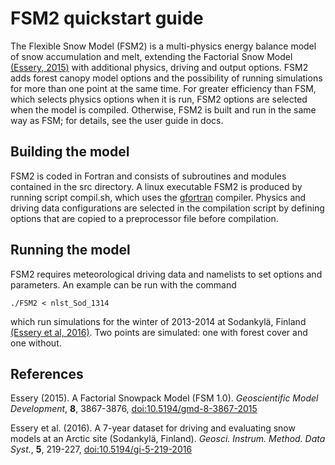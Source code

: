 # FSM2 quickstart guide

The Flexible Snow Model (FSM2) is a multi-physics energy balance model of snow accumulation and melt, extending the Factorial Snow Model [(Essery, 2015)](#Essery2015) with additional physics, driving and output options. FSM2 adds forest canopy model options and the possibility of running simulations for more than one point at the same time. For greater efficiency than FSM, which selects physics options when it is run, FSM2 options are selected when the model is compiled. Otherwise, FSM2 is built and run in the same way as FSM; for details, see the user guide in docs.

## Building the model

FSM2 is coded in Fortran and consists of subroutines and modules contained in the src directory. A linux executable FSM2 is produced by running script compil.sh, which uses the [gfortran](https://gcc.gnu.org/wiki/GFortran) compiler. Physics and driving data configurations are selected in the compilation script by defining options that are copied to a preprocessor file before compilation.

## Running the model

FSM2 requires meteorological driving data and namelists to set options and parameters. An example can be run with the command

    ./FSM2 < nlst_Sod_1314

which run simulations for the winter of 2013-2014 at Sodankylä, Finland [(Essery et al, 2016)](#Essery2016). Two points are simulated: one with forest cover and one without.

## References

<a name="Essery2015"></a> Essery (2015). A Factorial Snowpack Model (FSM 1.0). *Geoscientific Model Development*, **8**, 3867-3876, [doi:10.5194/gmd-8-3867-2015](http://www.geosci-model-dev.net/8/3867/2015/)

<a name="Essery2016"></a> Essery et al. (2016). A 7-year dataset for driving and evaluating snow models at an Arctic site (Sodankylä, Finland). *Geosci. Instrum. Method. Data Syst.*, **5**, 219-227, [doi:10.5194/gi-5-219-2016](https://www.geosci-instrum-method-data-syst.net/5/219/2016/)


